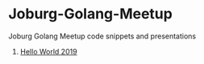 # Joburg-Golang-Meetup
Joburg Golang Meetup code snippets and presentations


1. [Hello World 2019](1.helloworld2019/HelloWorld2019.md)
